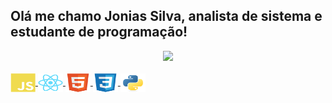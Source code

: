 ## Olá me chamo Jonias Silva, analista de sistema e estudante de programação!




 
<div align="center">
  <a href="https://github.com/JonFrontEnd">
  <img height="135em" src="https://github-readme-stats.vercel.app/api?username=Jonias&show_icons=true&theme=onedark&include_all_commits=true&count_private=true"/>
 
  
</div>

 
 
 
 





 






<div style="display: inline_block"><br>
  <img align="center"  height="30" width="40" src="https://raw.githubusercontent.com/devicons/devicon/master/icons/javascript/javascript-plain.svg">
  <img align="center"  height="30" width="40" src="https://raw.githubusercontent.com/devicons/devicon/master/icons/react/react-original.svg">
  <img align="center" height="30" width="40" src="https://raw.githubusercontent.com/devicons/devicon/master/icons/html5/html5-original.svg">
  <img align="center"  height="30" width="40" src="https://raw.githubusercontent.com/devicons/devicon/master/icons/css3/css3-original.svg">
  <img align="center"  height="30" width="40" src="https://raw.githubusercontent.com/devicons/devicon/master/icons/python/python-original.svg">

</div>

